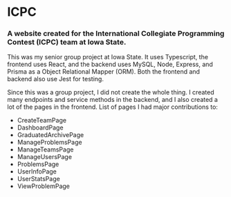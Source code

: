 # ICPC
### A website created for the International Collegiate Programming Contest (ICPC) team at Iowa State.
This was my senior group project at Iowa State. It uses Typescript, the frontend uses React, and the backend uses MySQL, Node, Express, and Prisma as a Object Relational Mapper (ORM). Both the frontend and backend also use Jest for testing.

Since this was a group project, I did not create the whole thing. I created many endpoints and service methods in the backend, and I also created a lot of the pages in the frontend. List of pages I had major contributions to:
- CreateTeamPage
- DashboardPage
- GraduatedArchivePage
- ManageProblemsPage
- ManageTeamsPage
- ManageUsersPage
- ProblemsPage
- UserInfoPage
- UserStatsPage
- ViewProblemPage

